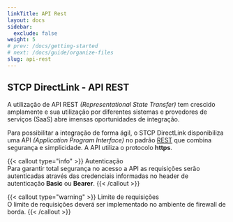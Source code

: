 ```yaml
---
linkTitle: API Rest
layout: docs
sidebar:
  exclude: false
weight: 5
# prev: /docs/getting-started
# next: /docs/guide/organize-files
slug: api-rest
---
```


## STCP DirectLink - API REST

A utilização de API REST *(Representational State Transfer)* tem crescido amplamente e sua utilização por diferentes sistemas e provedores de serviços (SaaS) abre imensas oportunidades de integração.

Para possibilitar a integração de forma ágil, o STCP DirectLink disponibiliza uma API *(Application Program Interface)* no padrão [REST](https://developer.mozilla.org/pt-BR/docs/Glossary/REST) que combina segurança e simplicidade. A API utiliza o protocolo **https**.

{{< callout type="info" >}}
 Autenticação
 <br> Para garantir total segurança no acesso a API as requisições serão autenticadas através das credenciais informadas no header de autenticação **Basic** ou **Bearer**.
{{< /callout >}}

{{< callout type="warning" >}}
Limite de requisições
<br> O limite de requisições deverá ser implementado no ambiente de firewall de borda.
{{< /callout >}}






